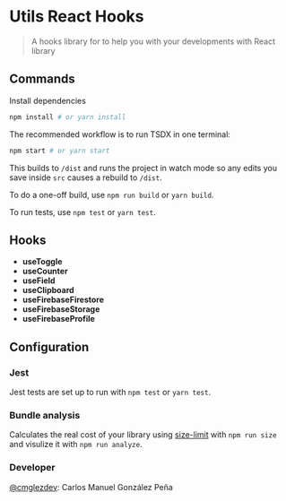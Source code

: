 # Utils React Hooks 

> A hooks library for to help you with your developments with React library

## Commands

Install dependencies

```bash
npm install # or yarn install
```

The recommended workflow is to run TSDX in one terminal:

```bash
npm start # or yarn start
```

This builds to `/dist` and runs the project in watch mode so any edits you save inside `src` causes a rebuild to `/dist`.

To do a one-off build, use `npm run build` or `yarn build`.

To run tests, use `npm test` or `yarn test`.

## Hooks

- __useToggle__
- __useCounter__
- __useField__
- __useClipboard__
- __useFirebaseFirestore__
- __useFirebaseStorage__
- __useFirebaseProfile__

## Configuration

### Jest

Jest tests are set up to run with `npm test` or `yarn test`.

### Bundle analysis

Calculates the real cost of your library using [size-limit](https://github.com/ai/size-limit) with `npm run size` and visulize it with `npm run analyze`.

### Developer

[@cmglezdev](https://github.com/cmglezpdev): Carlos Manuel González Peña 